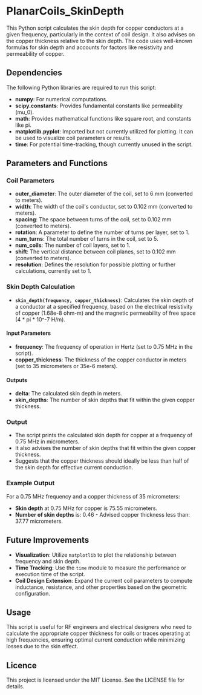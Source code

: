 # PlanarCoils_SkinDepth

This Python script calculates the skin depth for copper conductors at a given frequency, particularly in the context of coil design. It also advises on the copper thickness relative to the skin depth. The code uses well-known formulas for skin depth and accounts for factors like resistivity and permeability of copper.

## Dependencies

The following Python libraries are required to run this script:

- **numpy**: For numerical computations.
- **scipy.constants**: Provides fundamental constants like permeability (mu_0).
- **math**: Provides mathematical functions like square root, and constants like pi.
- **matplotlib.pyplot**: Imported but not currently utilized for plotting. It can be used to visualize coil parameters or results.
- **time**: For potential time-tracking, though currently unused in the script.

## Parameters and Functions

### Coil Parameters

- **outer_diameter**: The outer diameter of the coil, set to 6 mm (converted to meters).
- **width**: The width of the coil's conductor, set to 0.102 mm (converted to meters).
- **spacing**: The space between turns of the coil, set to 0.102 mm (converted to meters).
- **rotation**: A parameter to define the number of turns per layer, set to 1.
- **num_turns**: The total number of turns in the coil, set to 5.
- **num_coils**: The number of coil layers, set to 1.
- **shift**: The vertical distance between coil planes, set to 0.102 mm (converted to meters).
- **resolution**: Defines the resolution for possible plotting or further calculations, currently set to 1.

### Skin Depth Calculation

- **`skin_depth(frequency, copper_thickness)`**: Calculates the skin depth of a conductor at a specified frequency, based on the electrical resistivity of copper (1.68e-8 ohm-m) and the magnetic permeability of free space (4 * pi * 10^-7 H/m).

#### Input Parameters

- **frequency**: The frequency of operation in Hertz (set to 0.75 MHz in the script).
- **copper_thickness**: The thickness of the copper conductor in meters (set to 35 micrometers or 35e-6 meters).

#### Outputs

- **delta**: The calculated skin depth in meters.
- **skin_depths**: The number of skin depths that fit within the given copper thickness.

### Output

- The script prints the calculated skin depth for copper at a frequency of 0.75 MHz in micrometers.
- It also advises the number of skin depths that fit within the given copper thickness.
- Suggests that the copper thickness should ideally be less than half of the skin depth for effective current conduction.

### Example Output

For a 0.75 MHz frequency and a copper thickness of 35 micrometers:
- **Skin depth** at 0.75 MHz for copper is 75.55 micrometers.
- **Number of skin depths** is: 0.46 - Advised copper thickness less than: 37.77 micrometers.

## Future Improvements

- **Visualization**: Utilize `matplotlib` to plot the relationship between frequency and skin depth.
- **Time Tracking**: Use the `time` module to measure the performance or execution time of the script.
- **Coil Design Extension**: Expand the current coil parameters to compute inductance, resistance, and other properties based on the geometric configuration.

## Usage

This script is useful for RF engineers and electrical designers who need to calculate the appropriate copper thickness for coils or traces operating at high frequencies, ensuring optimal current conduction while minimizing losses due to the skin effect.

## Licence

This project is licensed under the MIT License. See the LICENSE file for details.
